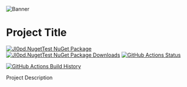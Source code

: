 ![Banner](Images/Banner.png)

# Project Title

[![Jl0pd.NugetTest NuGet Package](https://img.shields.io/nuget/v/Jl0pd.NugetTest.svg)](https://www.nuget.org/packages/Jl0pd.NugetTest/) [![Jl0pd.NugetTest NuGet Package Downloads](https://img.shields.io/nuget/dt/Jl0pd.NugetTest)](https://www.nuget.org/packages/Jl0pd.NugetTest) [![GitHub Actions Status](https://github.com/jl0pd/NugetTest/workflows/Build/badge.svg?branch=main)](https://github.com/jl0pd/NugetTest/actions)

[![GitHub Actions Build History](https://buildstats.info/github/chart/jl0pd/NugetTest?branch=main&includeBuildsFromPullRequest=false)](https://github.com/jl0pd/NugetTest/actions)


Project Description
